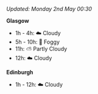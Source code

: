 *Updated: Monday 2nd May 00:30*

**Glasgow**

* 1h - 4h: :cloud: Cloudy
* 5h - 10h: :foggy: Foggy
* 11h: :partly_sunny: Partly Cloudy
* 12h: :cloud: Cloudy

**Edinburgh**

* 1h - 12h: :cloud: Cloudy
